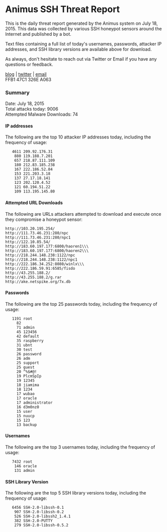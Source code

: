 # Animus SSH Threat Report

This is the daily threat report generated by the Animus system on July 18, 2015. This data was collected by various SSH honeypot sensors around the Internet and published by a bot.  

Text files containing a full list of today's usernames, passwords, attacker IP addresses, and SSH library versions are available above for download.  

As always, don't hesitate to reach out via Twitter or Email if you have any questions or feedback.  

[blog](http://morris.guru) | [twitter](https://twitter.com/andrew___morris) | [email](mailto:andrew@morris.guru)  
FFB1 47C1 326E A063  

### Summary

Date: July 18, 2015  
Total attacks today: 9006  
Attempted Malware Downloads: 74 

#### IP addresses
The following are the top 10 attacker IP addresses today, including the frequency of usage:
```
   4611 209.92.176.31
    880 119.188.7.201
    657 218.87.111.109
    180 212.83.185.238
    167 222.186.52.84
    153 221.203.3.18
    137 27.17.18.141
    123 202.120.4.52
    121 60.194.51.22
    109 113.195.145.80
```

#### Attempted URL Downloads
The following are URLs attackers attempted to download and execute once they compromise a honeypot sensor:
```
http://103.20.195.254/
http://111.73.46.231:280/npc
http://111.73.46.231:280/npc1
http://122.10.85.54/
http://183.60.197.177:6800/haoren1\\\
http://183.60.197.177:6800/haoren2\\\
http://218.244.148.238:1122/npc
http://218.244.148.238:1122/npc1
http://222.186.34.252:8080/winlx\\\
http://222.186.59.91:6585/fisdo
http://43.255.188.2/
http://43.255.188.2/g.rar
http://ake.netspike.org/7x.db
```

#### Passwords
The following are the top 25 passwords today, including the frequency of usage:
```
   1191 root
     82 
     71 admin
     45 123456
     42 default
     35 raspberry
     31 ubnt
     30 test
     26 password
     26 adm
     25 support
     25 guest
     20 ^%$#@!
     19 PlcmSpIp
     19 12345
     18 jiamima
     18 1234
     17 wubao
     17 oracle
     17 administrator
     16 d3m0nz0
     15 user
     15 nuucp
     15 123
     13 backup
```

#### Usernames
The following are the top 3 usernames today, including the frequency of usage:
```
   7432 root
    146 oracle
    131 admin
```

#### SSH Library Version
The following are the top 5 SSH library versions today, including the frequency of usage:
```
   6456 SSH-2.0-libssh-0.1
    907 SSH-2.0-libssh-0.2
    526 SSH-2.0-libssh2_1.4.1
    382 SSH-2.0-PUTTY
    279 SSH-2.0-libssh-0.5.2
```
